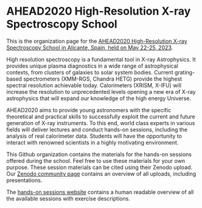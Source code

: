 # AHEAD2020 High-Resolution X-ray Spectroscopy School

This is the organization page for the [AHEAD2020 High-Resolution X-ray Spectroscopy School in Alicante, Spain,
held on May 22-25, 2023](https://webserver.javalab.ua.es/ahead2020/schools/ahead2020-high-resolution-x-ray-spectroscopy-school).

High resolution spectroscopy is a fundamental tool in X-ray Astrophysics. It provides unique plasma diagnostics in a wide range of astrophysical contexts, from clusters of galaxies to solar system bodies. Current grating-based spectrometers (XMM-RGS, Chandra HETG) provide the highest spectral resolution achievable today. Calorimeters (XRISM, X-IFU) will increase the resolution to unprecedented levels opening a new era of X-ray astrophysics that will expand our knowledge of the high energy Universe.

AHEAD2020 aims to provide young astronomers with the specific theoretical and practical skills to successfully exploit the current and future generation of X-ray instruments. To this end, world class experts in various fields will deliver lectures and conduct hands-on sessions, including the analysis of real calorimeter data. Students will have the opportunity to interact with renowned scientists in a highly motivating environment.

This Github organization contains the materials for the hands-on sessions offered during the school. Feel free to use these materials for your
own purpose. These session materials can be cited using their Zenodo upload. Our 
[Zenodo community page](https://zenodo.org/communities/ahead2020_alicante) contains an overview of all uploads, including presentations.

The [hands-on sessions website](https://summerschool-ahead2020.github.io/hands-on-sessions/index.html) contains a human readable overview of all 
the available sessions with exercise descriptions.
